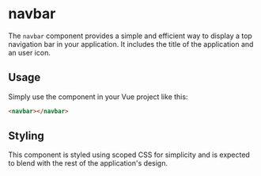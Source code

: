 
# navbar

The `navbar` component provides a simple and efficient way to display a top navigation bar in your application. It includes the title of the application and an user icon.

## Usage

Simply use the component in your Vue project like this:

```html
<navbar></navbar>
```

## Styling

This component is styled using scoped CSS for simplicity and is expected to blend with the rest of the application's design.
